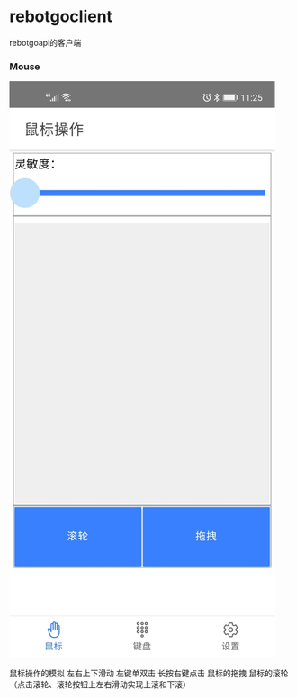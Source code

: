 # rebotgoclient
rebotgoapi的客户端

### Mouse
<img src="./img/mouse.jpg">

鼠标操作的模拟
左右上下滑动
左键单双击
长按右键点击
鼠标的拖拽
鼠标的滚轮（点击滚轮、滚轮按钮上左右滑动实现上滚和下滚）